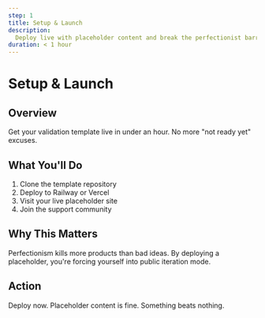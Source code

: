 ```yaml
---
step: 1
title: Setup & Launch
description:
  Deploy live with placeholder content and break the perfectionist barrier
duration: < 1 hour
---
```


# Setup & Launch

## Overview

Get your validation template live in under an hour. No more "not ready yet"
excuses.

## What You'll Do

1. Clone the template repository
2. Deploy to Railway or Vercel
3. Visit your live placeholder site
4. Join the support community

## Why This Matters

Perfectionism kills more products than bad ideas. By deploying a placeholder,
you're forcing yourself into public iteration mode.

## Action

Deploy now. Placeholder content is fine. Something beats nothing.
